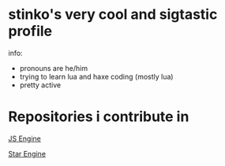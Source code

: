 # stinko's very cool and sigtastic profile

info:
- pronouns are he/him
- trying to learn lua and haxe coding (mostly lua)
- pretty active

# Repositories i contribute in
[JS Engine](https://github.com/JordanSantiagoYT/FNF-JS-Engine)

[Star Engine](https://github.com/NebulaFNF/Star-Engine)
